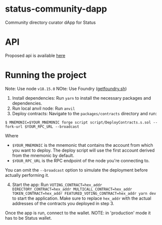 # status-community-dapp

Community directory curator dApp for Status

# API

Proposed api is available [here](API.md)

# Running the project

Note: Use node `v18.15.0`
NOte: Use Foundry ([getfoundry.sh](https://getfoundry.sh))

1. Install dependencies: Run `yarn` to install the necessary packages and dependencies.
2. Run local anvil node: Run `anvil`
3. Deploy contracts: Navigate to the `packages/contracts` directory and run:
```
$ MNEMONIC=$YOUR_MNEMONIC forge script script/DeployContracts.s.sol --fork-url $YOUR_RPC_URL --broadcast
```

Where
- `$YOUR_MNEMONIC` is the mnemonic that contains the account from which you want to deploy. The deploy script will use the first account derived from the mnemonic by default.
- `$YOUR_RPC_URL` is the RPC endpoint of the node you're connecting to.

You can omit the `--broadcast` option to simulate the deployment before actually performing it.

4. Start the app: Run `VOTING_CONTRACT=hex_addr DIRECTORY_CONTRACT=hex_addr MULTICALL_CONTRACT=hex_addr TOKEN_CONTRACT=hex_addr FEATURED_VOTING_CONTRACT=hex_addr yarn dev` to start the application. Make sure to replace `hex_addr` with the actual addresses of the contracts you deployed in step 3.

Once the app is run, connect to the wallet. NOTE: in 'production' mode it has to be Status wallet.
